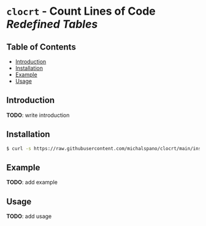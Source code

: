 # `clocrt` - Count Lines of Code _Redefined Tables_

## Table of Contents
  - [Introduction](#introduction)
  - [Installation](#installation)
  - [Example](#example)
  - [Usage](#usage)

## Introduction
__TODO__: write introduction

## Installation
```sh
$ curl -s https://raw.githubusercontent.com/michalspano/clocrt/main/install | sh
```
## Example
__TODO__: add example

## Usage
__TODO__: add usage